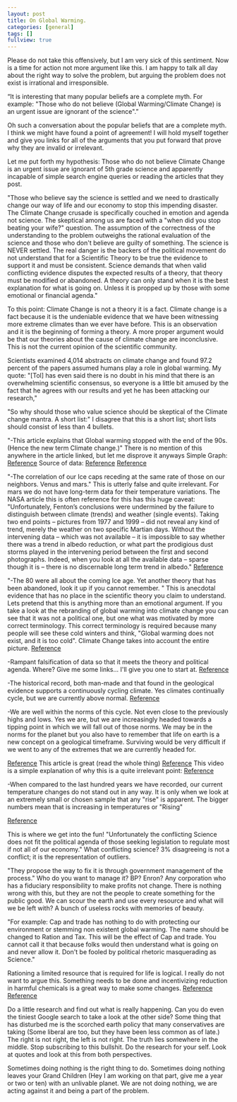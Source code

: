```yaml
---
layout: post
title: On Global Warming.
categories: [general]
tags: []
fullview: true
---
```

Please do not take this offensively, but I am very sick of this sentiment. Now is a time for action not more argument like this. I am happy to talk all day about the right way to solve the problem, but arguing the problem does not exist is irrational and irresponsible.

“It is interesting that many popular beliefs are a complete myth. For example: "Those who do not believe (Global Warming/Climate Change) is an urgent issue are ignorant of the science".”

Oh such a conversation about the popular beliefs that are a complete myth. I think we might have found a point of agreement! I will hold myself together and give you links for all of the arguments that you put forward that prove why they are invalid or irrelevant.

Let me put forth my hypothesis:
Those who do not believe Climate Change is an urgent issue are ignorant of 5th grade science and apparently incapable of simple search engine queries or reading the articles that they post.

"Those who believe say the science is settled and we need to drastically change our way of life and our economy to stop this impending disaster. The Climate Change crusade is specifically couched in emotion and agenda not science. The skeptical among us are faced with a "when did you stop beating your wife?" question. The assumption of the correctness of the understanding to the problem outweighs the rational evaluation of the science and those who don't believe are guilty of something.
The science is NEVER settled. The real danger is the backers of the political movement do not understand that for a Scientific Theory to be true the evidence to support it and must be consistent. Science demands that when valid conflicting evidence disputes the expected results of a theory, that theory must be modified or abandoned. A theory can only stand when it is the best explanation for what is going on. Unless it is propped up by those with some emotional or financial agenda."

To this point: Climate Change is not a theory it is a fact. Climate change is a fact because it is the undeniable evidence that we have been witnessing more extreme climates than we ever have before. This is an observation and it is the beginning of forming a theory. A more proper argument would be that our theories about the cause of climate change are inconclusive. This is not the current opinion of the scientific community.

Scientists examined 4,014 abstracts on climate change and found 97.2 percent of the papers assumed humans play a role in global warming.
My quote:
"[Tol] has even said there is no doubt in his mind that there is an overwhelming scientific consensus, so everyone is a little bit amused by the fact that he agrees with our results and yet he has been attacking our research,"

"So why should those who value science should be skeptical of the Climate change mantra. 
A short list:"
I disagree that this is a short list; short lists should consist of less than 4 bullets.


"-This article explains that Global warming stopped with the end of the 90s. (Hence the new term Climate change.)"
There is no mention of this anywhere in the article linked, but let me disprove it anyways
Simple Graph:
[Reference](http://bobtisdale.files.wordpress.com/2014/02/01-giss.png?w=720&h=474)
Source of data:
[Reference](http://data.giss.nasa.gov/gistemp/)
[Reference](http://www.ncdc.noaa.gov/data-access/marineocean-data/extended-reconstructed-sea-surface-temperature-ersst-v3b)

"-The correlation of our Ice caps receding at the same rate of those on our neighbors. Venus and mars."
This is utterly false and quite irrelevant. For mars we do not have long-term data for their temperature variations. The NASA article this is often reference for this has this huge caveat:
"Unfortunately, Fenton’s conclusions were undermined by the failure to distinguish between climate (trends) and weather (single events). Taking two end points – pictures from 1977 and 1999 – did not reveal any kind of trend, merely the weather on two specific Martian days. Without the intervening data – which was not available – it is impossible to say whether there was a trend in albedo reduction, or what part the prodigious dust storms played in the intervening period between the first and second photographs. Indeed, when you look at all the available data – sparse though it is – there is no discernable long term trend in albedo."
[Reference](http://www.skepticalscience.com/global-warming-on-mars.htm)


"-The 80 were all about the coming Ice age. Yet another theory that has been abandoned, look it up if you cannot remember. "
This is anecdotal evidence that has no place in the scientific theory you claim to understand. Lets pretend that this is anything more than an emotional argument. If you take a look at the rebranding of global warming into climate change you can see that it was not a political one, but one what was motivated by more correct terminology. This correct terminology is required because many people will see these cold winters and think, "Global warming does not exist, and it is too cold". Climate Change takes into account the entire picture. 
[Reference](http://pmm.nasa.gov/education/articles/whats-name-global-warming-vs-climate-change)

-Rampant falsification of data so that it meets the theory and political agenda.
Where? Give me some links...
I'll give you one to start at.
[Reference](http://www.skepticalscience.com/Climategate-CRU-emails-hacked.htm)

-The historical record, both man-made and that found in the geological evidence supports a continuously cycling climate.
Yes climates continually cycle, but we are currently above normal.
[Reference](http://ossfoundation.us/projects/environment/global-warming/natural-cycle)

-We are well within the norms of this cycle. Not even close to the previously highs and lows.
Yes we are, but we are increasingly headed towards a tipping point in which we will fall out of those norms. We may be in the norms for the planet but you also have to remember that life on earth is a new concept on a geological timeframe. Surviving would be very difficult if we went to any of the extremes that we are currently headed for.

[Reference](http://www.realclimate.org/index.php/archives/2013/09/paleoclimate-the-end-of-the-holocene/)
This article is great (read the whole thing)
[Reference](http://ossfoundation.us/projects/environment/global-warming/natural-cycle)
This video is a simple explanation of why this is a quite irrelevant point:
[Reference](https://www.youtube.com/watch?v=PKDVC4HJg7c)


-When compared to the last hundred years we have recorded, our current temperature changes do not stand out in any way. It is only when we look at an extremely small or chosen sample that any "rise" is apparent.
The bigger numbers mean that is increasing in temperatures or "Rising"

[Reference](http://www.global-warming-and-the-climate.com/images/150-yr-global-temperatures.gif)

This is where we get into the fun!
"Unfortunately the conflicting Science does not fit the political agenda of those seeking legislation to regulate most if not all of our economy."
What conflicting science? 3% disagreeing is not a conflict; it is the representation of outliers.

"They propose the way to fix it is through government management of the process."
Who do you want to manage it? BP? Enron? Any corporation who has a fiduciary responsibility to make profits not change. There is nothing wrong with this, but they are not the people to create something for the public good. We can scour the earth and use every resource and what will we be left with? A bunch of useless rocks with memories of beauty.

"For example: Cap and trade has nothing to do with protecting our environment or stemming non existent global warming. The name should be changed to Ration and Tax. This will be the effect of Cap and trade. You cannot call it that because folks would then understand what is going on and never allow it.
Don't be fooled by political rhetoric masquerading as Science."

Rationing a limited resource that is required for life is logical. I really do not want to argue this. Something needs to be done and incentivizing reduction in harmful chemicals is a great way to make some changes.
[Reference](https://en.wikipedia.org/wiki/Emissions_trading#Comparison_of_cap_and_trade_with_other_methods_of_emission_reduction)
[Reference](http://www.epa.gov/captrade/basic-info.html)

Do a little research and find out what is really happening. 
Can you do even the tiniest Google search to take a look at the other side? Some thing that has disturbed me is the scorched earth policy that many conservatives are taking (Some liberal are too, but they have been less common as of late.) The right is not right, the left is not right. The truth lies somewhere in the middle. Stop subscribing to this bullshit. Do the research for your self. Look at quotes and look at this from both perspectives.

Sometimes doing nothing is the right thing to do.
Sometimes doing nothing leaves your Grand Children (Hey I am working on that part, give me a year or two or ten) with an unlivable planet.
We are not doing nothing, we are acting against it and being a part of the problem.
